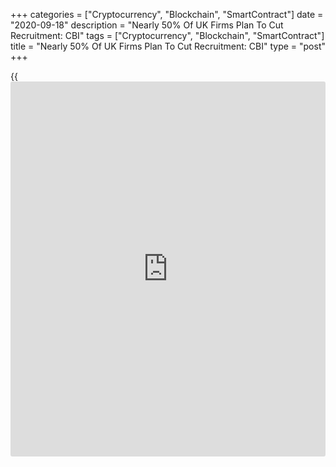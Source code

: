 +++
categories = ["Cryptocurrency", "Blockchain", "SmartContract"]
date = "2020-09-18"
description = "Nearly 50% Of UK Firms Plan To Cut Recruitment: CBI"
tags = ["Cryptocurrency", "Blockchain", "SmartContract"]
title = "Nearly 50% Of UK Firms Plan To Cut Recruitment: CBI"
type = "post"
+++

{{<iframe id="large-banner" src="https://www.bounty.group/#slide=25.0" width="100%" height="600" scrolling="no" style="border: 0px solid rgb(216, 221, 230); border-radius: 3px;">}}

Nearly half of the UK firms plan to either reduce or not recruit at all
over the coming year, according to an annual survey conducted by the
Confederation of British Industry released Friday.

About 47 percent plan to maintain or increase recruitment, compared to
45 percent of respondents who expect to reduce recruitment or stop
hiring altogether.

Further, a balance of +7 percent of respondents expect that their
workforce will be larger in 12 months' time, compared to a balance of
+28 percent in last year's survey.

With ongoing social distancing, higher costs, lower demand, local
lockdowns and fears of a second wave, firms are tempering their
recruitment plans, Matthew Fell, CBI chief UK [policy](https://www.fintechee.com/policy/) director, said.

Businesses are focusing on bolstering their efforts to protects jobs and
livelihoods, from cutting hours and reducing bonuses to restructuring,
he said. But continued cost pressure, unpredictable demand and
uncertainty around Brexit negotiations are making trading conditions
tough.

As the Job Retention Scheme unwinds, it's crucial another lifeline is
found, Fell noted.

For comments and feedback [contact](https://www.playgroundfx.com/contact/): editorial@rtt[news](https://www.letsplayfx.com/blog/forex-news-website/).com

[Economic News][1]

 **What parts of the world are seeing the best (and worst) economic
performances lately? Click[here][2] to check out our [Econ Scorecard][2]
and find out! See up-to-the-moment [ranking](https://www.playgroundfx.com/blog/crypto-exchange-ranking/)s for the best and worst
performers in [GDP][2], [unemployment rate][3], [inflation][4] and much
more.**

   1. www.rtt[news](https://www.letsplayfx.com/blog/forex-news-website/).com/Content/EconomicNews.aspx
   2. www.rtt[news](https://www.letsplayfx.com/blog/forex-news-website/).com/economic-scorecard/world-rank/GDP/highest-performance.aspx
   3. www.rtt[news](https://www.letsplayfx.com/blog/forex-news-website/).com/economic-scorecard/world-rank/unemployment-rate/lowest-performance.aspx
   4. www.rtt[news](https://www.letsplayfx.com/blog/forex-news-website/).com/economic-scorecard/world-rank/CPI/highest-performance.aspx